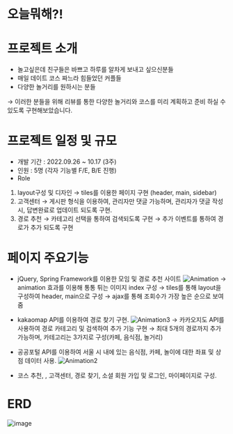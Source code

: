 # 오늘뭐해?! 

# 프로젝트 소개
- 놀고싶은데 친구들은 바쁘고 하루를 알차게 보내고 싶으신분들
- 매일 데이트 코스 짜느라 힘들었던 커플들
- 다양한 놀거리를 원하시는 분들

→ 이러한 분들을 위해 리뷰를 통한 다양한 놀거리와 코스를 미리 계획하고 준비 하실 수 있도록 구현해보았습니다.

# 프로젝트 일정 및 규모
- 개발 기간 : 2022.09.26 ~ 10.17 (3주)
- 인원 : 5명  (각자 기능별 F/E, B/E 진행)
- Role
1) layout구성 및 디자인
 → tiles를 이용한 페이지 구현 (header, main, sidebar)
2) 고객센터
 → 게시판 형식을 이용하여, 관리자만 댓글 가능하며, 관리자가 댓글 작성 시, 답변완료로 업데이트 되도록 구현.
3) 경로 추천
 → 카테고리 선택을 통하여 검색되도록 구현
 → 추가 이벤트를 통하여 경로가 추가 되도록 구현
 
# 페이지 주요기능
- jQuery, Spring Framework를 이용한 모임 및 경로 추천 사이트
![Animation](https://user-images.githubusercontent.com/114208462/217534859-e0eb7c55-474c-4c03-99e9-f59aa911d212.gif)
→ animation 효과를 이용해 통통 튀는 이미지 index 구성
→ tiles를 통해 layout을 구성하여 header,  main으로 구성
→ ajax를 통해 조회수가 가장 높은 순으로 보여줌

- kakaomap API를 이용하여 경로 찾기 구현.
![Animation3](https://user-images.githubusercontent.com/114208462/217536012-2e0f0f38-66db-428b-a2aa-8cf2766ca51f.gif)
→ 카카오지도 API를 사용하여 경로 카테고리 및 검색하여 추가 기능 구현
→ 최대 5개의 경로까지 추가 가능하며, 카테고리는 3가지로 구성(카페, 음식점, 놀거리)

- 공공포털 API를 이용하여 서울 시 내에 있는 음식점, 카페, 놀이에 대한 좌표 및 상점 데이터 사용.
![Animation2](https://user-images.githubusercontent.com/114208462/217536092-31e19464-f8e9-470b-9133-165fc2057e72.gif)

- 코스 추천, , 고객센터, 경로 찾기, 소셜 회원 가입 및 로그인, 마이페이지로 구성.

# ERD
![image](https://user-images.githubusercontent.com/114208462/217532779-24f8c1a5-87ca-46cd-97b7-8597e6a46f87.png)


